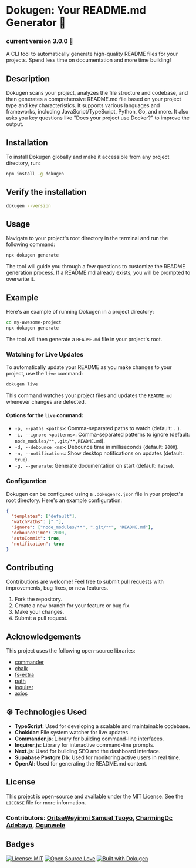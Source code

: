 # Dokugen: Your README.md Generator 🦸
### current version 3.0.0 🤗

A CLI tool to automatically generate high-quality README files for your projects. Spend less time on documentation and more time building!

## Description

Dokugen scans your project, analyzes the file structure and codebase, and then generates a comprehensive README.md file based on your project type and key characteristics. It supports various languages and frameworks, including JavaScript/TypeScript, Python, Go, and more. It also asks you key questions like "Does your project use Docker?" to improve the output.

## Installation

To install Dokugen globally and make it accessible from any project directory, run:

```bash
npm install -g dokugen
```

## Verify the installation

```bash
dokugen --version
```

## Usage

Navigate to your project's root directory in the terminal and run the following command:

```bash
npx dokugen generate
```

The tool will guide you through a few questions to customize the README generation process.  If a README.md already exists, you will be prompted to overwrite it.

## Example

Here's an example of running Dokugen in a project directory:

```bash
cd my-awesome-project
npx dokugen generate
```

The tool will then generate a `README.md` file in your project's root.

### Watching for Live Updates

To automatically update your README as you make changes to your project, use the `live` command:

```bash
dokugen live
```

This command watches your project files and updates the `README.md` whenever changes are detected.

#### Options for the `live` command:

-   `-p, --paths <paths>`: Comma-separated paths to watch (default: `.` ).
-   `-i, --ignore <patterns>`: Comma-separated patterns to ignore (default: `node_modules/**,.git/**,README.md`).
-   `-d, --debounce <ms>`: Debounce time in milliseconds (default: `2000`).
-   `-n, --notifications`: Show desktop notifications on updates (default: `true`).
-   `-g, --generate`: Generate documentation on start (default: `false`).

### Configuration

Dokugen can be configured using a `.dokugenrc.json` file in your project's root directory. Here's an example configuration:

```json
{
  "templates": ["default"],
  "watchPaths": ["."],
  "ignore": ["node_modules/**", ".git/**", "README.md"],
  "debounceTime": 2000,
  "autoCommit": true,
  "notification": true
}
```

## Contributing

Contributions are welcome! Feel free to submit pull requests with improvements, bug fixes, or new features.

1.  Fork the repository.
2.  Create a new branch for your feature or bug fix.
3.  Make your changes.
4.  Submit a pull request.

## Acknowledgements

This project uses the following open-source libraries:

*   [commander](https://github.com/tj/commander.js)
*   [chalk](https://github.com/chalk/chalk)
*   [fs-extra](https://github.com/jprichardson/node-fs-extra)
*   [path](https://nodejs.org/api/path.html)
*   [inquirer](https://github.com/SBoudrias/Inquirer.js)
*   [axios](https://github.com/axios/axios)

## ⚙️ Technologies Used

-   **TypeScript**: Used for developing a scalable and maintainable codebase.
-   **Chokidar**: File system watcher for live updates.
-   **Commander.js**: Library for building command-line interfaces.
-   **Inquirer.js**: Library for interactive command-line prompts.
-   **Next.js**: Used for building SEO and the dashboard interface.
-   **Supabase Postgre Db**: Used for monitoring active users in real time.
-   **OpenAI**: Used for generating the README.md content.


## License

This project is open-source and available under the MIT License. See the `LICENSE` file for more information.
### Contributors: [OritseWeyinmi Samuel Tuoyo](https://github.com/samueltuoyo15), [CharmingDc Adebayo](https://github.com/Charmingdc), [Ogunwele](https://github.com/ogunlewe)
## Badges

[![License: MIT](https://img.shields.io/badge/License-MIT-yellow.svg)](https://opensource.org/licenses/MIT)
[![Open Source Love](https://badges.frapsoft.com/os/v1/open-source.svg?v=103)](https://opensource.org/)
[![Built with Dokugen](https://img.shields.io/badge/Built%20with-Dokugen-brightgreen)](https://github.com/samueltuoyo15/Dokugen)
